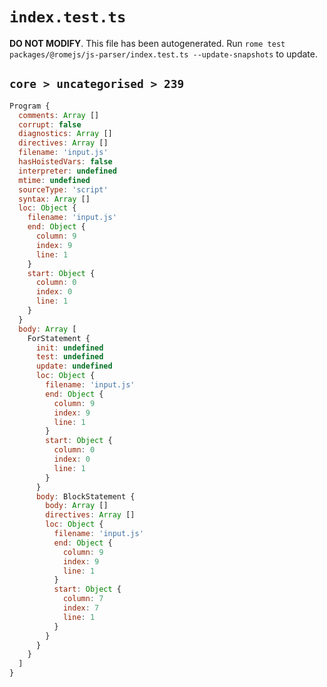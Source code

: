 # `index.test.ts`

**DO NOT MODIFY**. This file has been autogenerated. Run `rome test packages/@romejs/js-parser/index.test.ts --update-snapshots` to update.

## `core > uncategorised > 239`

```javascript
Program {
  comments: Array []
  corrupt: false
  diagnostics: Array []
  directives: Array []
  filename: 'input.js'
  hasHoistedVars: false
  interpreter: undefined
  mtime: undefined
  sourceType: 'script'
  syntax: Array []
  loc: Object {
    filename: 'input.js'
    end: Object {
      column: 9
      index: 9
      line: 1
    }
    start: Object {
      column: 0
      index: 0
      line: 1
    }
  }
  body: Array [
    ForStatement {
      init: undefined
      test: undefined
      update: undefined
      loc: Object {
        filename: 'input.js'
        end: Object {
          column: 9
          index: 9
          line: 1
        }
        start: Object {
          column: 0
          index: 0
          line: 1
        }
      }
      body: BlockStatement {
        body: Array []
        directives: Array []
        loc: Object {
          filename: 'input.js'
          end: Object {
            column: 9
            index: 9
            line: 1
          }
          start: Object {
            column: 7
            index: 7
            line: 1
          }
        }
      }
    }
  ]
}
```
